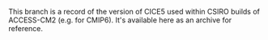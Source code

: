 This branch is a record of the version of CICE5 used within CSIRO builds of ACCESS-CM2 (e.g. for CMIP6). It's available here as an archive for reference. 
